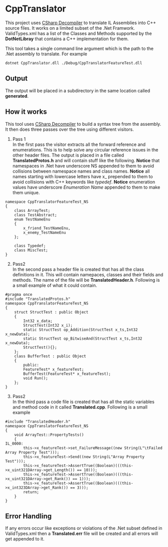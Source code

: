 ﻿# CppTranslator
This project uses [CSharp Decompiler](https://github.com/icsharpcode/ILSpy) to translate IL Assemblies into C++ source files.
It works on a limited subset of the .Net Framwork. ValidTypes.xml has a list of the Classes and Methods supported by
the **DotNetLibray** that contains a C++ implementation for them.

This tool takes a single command line argument which is the path to the .Net assembly to translate. For example
```
dotnet CppTranslator.dll ./Debug/CppTranslatorFeatureTest.dll
```

## Output
The output will be placed in a subdirectory in the same location called **generated**.

## How it works
This tool uses  [CSharp Decompiler](https://github.com/icsharpcode/ILSpy) to build a syntax tree from the assembly.
It then does three passes over the tree using different visitors.
1. Pass 1  
    In the first pass the visitor extracts all the forward reference and enumerations. This is to help solve any
    circular reference issues in the other header files. The output is placed in a file called **TranslatedProtos.h**
    and will contain stuff like the following.
    **Notice** that namespaces in .Net have underscore NS appended to them to avoid collisions between
    namespace names and class names. **Notice** all names starting with lowercase letters have x_ prepended to them
    to avoid collisions with C++ keywords like _typedef_. **Notice** enumeration values have underscore _Enumeration Name_
    appended to them to make them unique.
    
```
namespace CppTranslatorFeatureTest_NS
{
    class ArrayTest;
    class TestAbstract;
    enum TestNameEnu
    {
        x_friend_TestNameEnu,
        x_enemy_TestNameEnu
    };

    class Typedef;
    class MiscTest;
}

```
2. Pass2  
    In the second pass a header file is created that has all the class definitions in it.
    This will contain namepaces, classes and their fields and methods. The name of the file will be
    **TranslatedHeader.h**. Following is a small example of what it could contain.
```
#pragma once
#include "TranslatedProtos.h"
namespace CppTranslatorFeatureTest_NS
{
    struct StructTest : public Object
    {
        Int32 x_data;
        StructTest(Int32 x_i);
        static StructTest op_Addition(StructTest x_ts,Int32 x_newData);
        static StructTest op_BitwiseAnd(StructTest x_ts,Int32 x_newData);
        StructTest(){};
    };
    class BufferTest : public Object
    {
        public:
        FeatureTest* x_featureTest;
        BufferTest(FeatureTest* x_featureTest);
        void Run();
    };
}
```
3. Pass2  
    In the third pass a code file is created that has all the static variables and method code in it called **Translated.cpp**.
    Following is a small example
```
#include "TranslatedHeader.h"
namespace CppTranslatorFeatureTest_NS
{
    void ArrayTest::PropertyTests()
    {
IL_0000:
        this->x_featureTest->set_FailureMessage((new String(L"\tFailed Array Property Test")));
        this->x_featureTest->Send((new String(L"Array Property Test")));
        this->x_featureTest->AssertTrue((Boolean)(((this->x_uint321DArray->get_Length()) == 10)));
        this->x_featureTest->AssertTrue((Boolean)(((this->x_uint321DArray->get_Rank()) == 1)));
        this->x_featureTest->AssertTrue((Boolean)(((this->x_int323DArray->get_Rank()) == 3)));
        return;
    }
}
```

## Error Handling
If any errors occur like exceptions or violations of the .Net subset defined in ValidTypes.xml then a **Translated.err**
file will be created and all errors will get appended to it.
